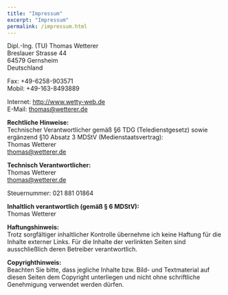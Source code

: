 ```yaml
---
title: "Impressum"
excerpt: "Impressum"
permalink: /impressum.html
---
```


Dipl.-Ing. (TU) Thomas Wetterer    
Breslauer Strasse 44    
64579 Gernsheim    
Deutschland    

Fax: +49-6258-903571    
Mobil: +49-163-8493889    

Internet: http://www.wetty-web.de    
E-Mail: thomas@wetterer.de    

**Rechtliche Hinweise:**    
Technischer Verantwortlicher gemäß §6 TDG (Teledienstgesetz) sowie ergänzend §10 Absatz 3 MDStV (Medienstaatsvertrag):    
Thomas Wetterer    
thomas@wetterer.de    

**Technisch Verantwortlicher:**    
Thomas Wetterer    
thomas@wetterer.de    

Steuernummer: 021 881 01864    

**Inhaltlich verantwortlich (gemäß § 6 MDStV):**    
Thomas Wetterer    

**Haftungshinweis:**    
Trotz sorgfältiger inhaltlicher Kontrolle übernehme ich keine Haftung für die Inhalte externer Links. Für die Inhalte der verlinkten Seiten sind ausschließlich deren Betreiber verantwortlich.

**Copyrighthinweis:**    
Beachten Sie bitte, dass jegliche Inhalte bzw. Bild- und Textmaterial auf diesen Seiten dem Copyright unterliegen und nicht ohne schriftliche Genehmigung verwendet werden dürfen.
